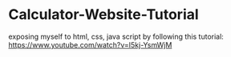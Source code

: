 # Calculator-Website-Tutorial
exposing myself to html, css, java script by following this tutorial: https://www.youtube.com/watch?v=I5kj-YsmWjM
